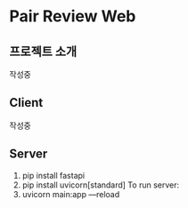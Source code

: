 # Pair Review Web

## 프로젝트 소개
작성중

## Client
작성중

## Server
1. pip install fastapi
2. pip install uvicorn[standard]
To run server:
3. uvicorn main:app —reload